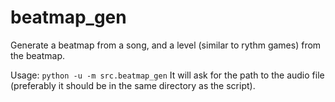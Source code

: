 # beatmap_gen

Generate a beatmap from a song, and a level (similar to rythm games) from the beatmap.

Usage: `python -u -m src.beatmap_gen`
It will ask for the path to the audio file (preferably it should be in the same directory as the script).
